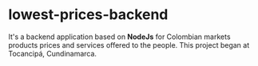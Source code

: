 # lowest-prices-backend
It's a backend application based on **NodeJs** for Colombian markets products prices and services offered to the people. This project began at Tocancipá, Cundinamarca.
